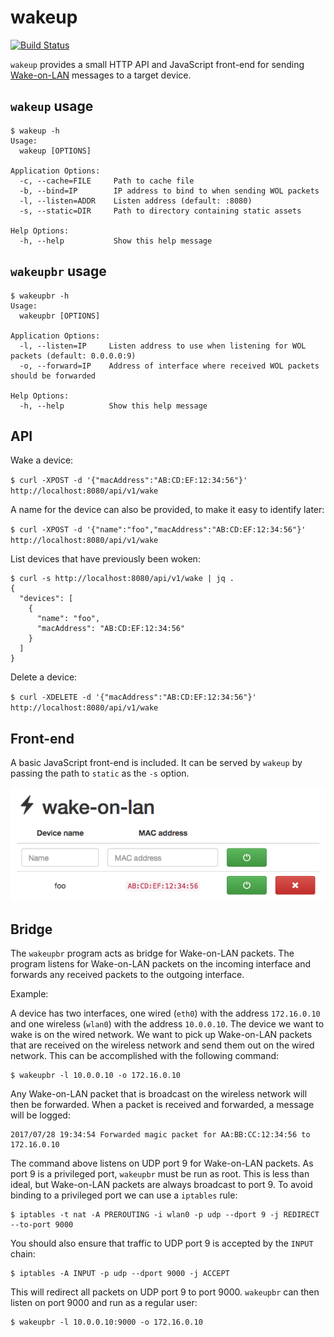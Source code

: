 # wakeup

[![Build Status](https://travis-ci.org/mpolden/wakeup.svg?branch=master)](https://travis-ci.org/mpolden/wakeup)

`wakeup` provides a small HTTP API and JavaScript front-end for
sending [Wake-on-LAN](https://en.wikipedia.org/wiki/Wake-on-LAN) messages to a
target device.

## `wakeup` usage

```
$ wakeup -h
Usage:
  wakeup [OPTIONS]

Application Options:
  -c, --cache=FILE     Path to cache file
  -b, --bind=IP        IP address to bind to when sending WOL packets
  -l, --listen=ADDR    Listen address (default: :8080)
  -s, --static=DIR     Path to directory containing static assets

Help Options:
  -h, --help           Show this help message
```

## `wakeupbr` usage

```
$ wakeupbr -h
Usage:
  wakeupbr [OPTIONS]

Application Options:
  -l, --listen=IP     Listen address to use when listening for WOL packets (default: 0.0.0.0:9)
  -o, --forward=IP    Address of interface where received WOL packets should be forwarded

Help Options:
  -h, --help          Show this help message
```

## API

Wake a device:

`$ curl -XPOST -d '{"macAddress":"AB:CD:EF:12:34:56"}' http://localhost:8080/api/v1/wake`

A name for the device can also be provided, to make it easy to identify later:

`$ curl -XPOST -d '{"name":"foo","macAddress":"AB:CD:EF:12:34:56"}' http://localhost:8080/api/v1/wake`

List devices that have previously been woken:

```
$ curl -s http://localhost:8080/api/v1/wake | jq .
{
  "devices": [
    {
      "name": "foo",
      "macAddress": "AB:CD:EF:12:34:56"
    }
  ]
}
```

Delete a device:

`$ curl -XDELETE -d '{"macAddress":"AB:CD:EF:12:34:56"}' http://localhost:8080/api/v1/wake`

## Front-end

A basic JavaScript front-end is included. It can be served by `wakeup` by
passing the path to `static` as the `-s` option.

![Front-end screenshot](static/screenshot.png)

## Bridge

The `wakeupbr` program acts as bridge for Wake-on-LAN packets. The program
listens for Wake-on-LAN packets on the incoming interface and forwards any
received packets to the outgoing interface.

Example:

A device has two interfaces, one wired (`eth0`) with the address `172.16.0.10`
and one wireless (`wlan0`) with the address `10.0.0.10`. The device we want to
wake is on the wired network. We want to pick up Wake-on-LAN packets that are
received on the wireless network and send them out on the wired network. This
can be accomplished with the following command:

```
$ wakeupbr -l 10.0.0.10 -o 172.16.0.10
```

Any Wake-on-LAN packet that is broadcast on the wireless network will then be
forwarded. When a packet is received and forwarded, a message will be logged:

```
2017/07/28 19:34:54 Forwarded magic packet for AA:BB:CC:12:34:56 to 172.16.0.10
```

The command above listens on UDP port 9 for Wake-on-LAN packets. As port 9 is a
privileged port, `wakeupbr` must be run as root. This is less than ideal, but
Wake-on-LAN packets are always broadcast to port 9. To avoid binding to a
privileged port we can use a `iptables` rule:

```
$ iptables -t nat -A PREROUTING -i wlan0 -p udp --dport 9 -j REDIRECT --to-port 9000
```

You should also ensure that traffic to UDP port 9 is accepted by the `INPUT` chain:

```
$ iptables -A INPUT -p udp --dport 9000 -j ACCEPT
```

This will redirect all packets on UDP port 9 to port 9000. `wakeupbr` can then
listen on port 9000 and run as a regular user:

```
$ wakeupbr -l 10.0.0.10:9000 -o 172.16.0.10
```
